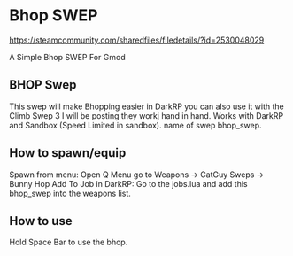 # Bhop SWEP
https://steamcommunity.com/sharedfiles/filedetails/?id=2530048029

A Simple Bhop SWEP For Gmod

## BHOP Swep
This swep will make Bhopping easier in DarkRP you can also use it with the Climb Swep 3 I will be posting they workj hand in hand. Works with DarkRP and Sandbox (Speed Limited in sandbox). name of swep bhop_swep.

## How to spawn/equip
Spawn from menu: Open Q Menu go to Weapons -> CatGuy Sweps -> Bunny Hop
Add To Job in DarkRP: Go to the jobs.lua and add this bhop_swep into the weapons list.

## How to use
Hold Space Bar to use the bhop.

